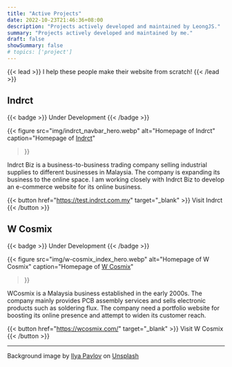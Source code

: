```yaml
---
title: "Active Projects"
date: 2022-10-23T21:46:36+08:00
description: "Projects actively developed and maintained by LeongJS."
summary: "Projects actively developed and maintained by me."
draft: false
showSummary: false
# topics: ['project']
---
```


{{< lead >}}
I help these people make their website from scratch!
{{< /lead >}}

## Indrct

{{< badge >}}
Under Development
{{< /badge >}}

{{< figure
    src="img/indrct_navbar_hero.webp"
    alt="Homepage of Indrct"
    caption="Homepage of [Indrct](https://test.indrct.com.my)"
>}}

Indrct Biz is a business-to-business trading company selling industrial
supplies to different businesses in Malaysia. The company is expanding its
business to the online space. I am working closely with Indrct Biz to develop
an e-commerce website for its online business.

{{< button href="https://test.indrct.com.my" target="_blank" >}}
Visit Indrct
{{< /button >}}

## W Cosmix

{{< badge >}}
Under Development
{{< /badge >}}

{{< figure
    src="img/w-cosmix_index_hero.webp"
    alt="Homepage of W Cosmix"
    caption="Homepage of [W Cosmix](https://wcosmix.com/)"
>}}

WCosmix is a Malaysia business established in the early 2000s. The company
mainly provides PCB assembly services and sells electronic products such as
soldering flux. The company need a portfolio website for boosting its online
presence and attempt to widen its customer reach.

{{< button href="https://wcosmix.com/" target="_blank" >}}
Visit W Cosmix
{{< /button >}}

<hr>
Background image by <a
href="https://unsplash.com/@ilyapavlov?utm_source=unsplash&utm_medium=referral&utm_content=creditCopyText">Ilya
Pavlov</a> on <a
href="https://unsplash.com/photos/OqtafYT5kTw?utm_source=unsplash&utm_medium=referral&utm_content=creditCopyText">Unsplash</a>
